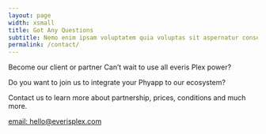 ```yaml
---
layout: page
width: xsmall
title: Got Any Questions
subtitle: Nemo enim ipsam voluptatem quia voluptas sit aspernatur consequuntur dolores voluptatem sequi nesciunt
permalink: /contact/
---
```


Become our client or partner
Can’t wait to use all everis Plex power?

Do you want to join us to integrate your Phyapp to our ecosystem?

Contact us to learn more about partnership, prices, conditions and much more.

<a href="mailto:hello@everisplex.com">email: hello@everisplex.com</a>
